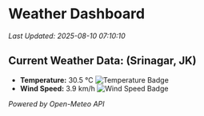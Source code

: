 
# Weather Dashboard

_Last Updated: 2025-08-10 07:10:10_

## Current Weather Data: (Srinagar, JK)
- **Temperature:** 30.5 °C ![Temperature Badge](https://img.shields.io/badge/Temperature-High%20Temp-orange)
- **Wind Speed:** 3.9 km/h ![Wind Speed Badge](https://img.shields.io/badge/Wind%20Speed-Light%20Wind-blue)

*Powered by Open-Meteo API*
